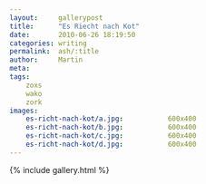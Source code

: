 ```yaml
---
layout:     gallerypost
title:      "Es Riecht nach Kot"
date:       2010-06-26 18:19:50
categories: writing
permalink:  ash/:title
author:     Martin
meta:
tags:
    zoxs
    wako
    zork
images:
    es-richt-nach-kot/a.jpg:           600x400
    es-richt-nach-kot/b.jpg:           600x400
    es-richt-nach-kot/c.jpg:           600x400
    es-richt-nach-kot/d.jpg:           600x400
---
```


{% include gallery.html %}
